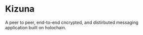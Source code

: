# Kizuna

A peer to peer, end-to-end cncrypted, and distirbuted messaging application built on holochain.
